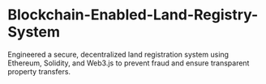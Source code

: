 # Blockchain-Enabled-Land-Registry-System
Engineered a secure, decentralized land registration system using Ethereum, Solidity, and Web3.js to prevent fraud and ensure transparent property transfers.
